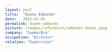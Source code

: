 ```yaml
---
layout: post
title:  "Duane Edmonds"
date:   2022-01-01
permalink: duane-edmonds
picture: /images/references/edmonds-duane.jpeg
company: "SummerBio"
occupation: "Director"
relation: "Supervisor"
---
```



